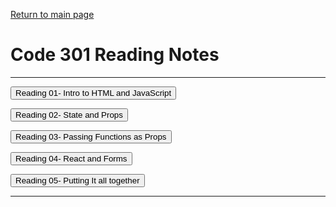   
[Return to main page](https://KrisDunning.github.io/reading-notes/)

# Code 301 Reading Notes  

-----

<Button onClick= "window.location.href='https://krisdunning.github.io/301-Reading-Notes/Read01.html';">Reading 01- Intro to HTML and JavaScript</button>  

<Button onClick= "window.location.href='https://krisdunning.github.io/301-Reading-Notes/Read02.html';">Reading 02- State and Props</button> 

<Button onClick= "window.location.href='https://krisdunning.github.io/301-Reading-Notes/Read03.html';">Reading 03- Passing Functions as Props</button> 

<Button onClick= "window.location.href='https://krisdunning.github.io/301-Reading-Notes/Read03.html';">Reading 04- React and Forms</button> 

<Button onClick= "window.location.href='https://krisdunning.github.io/301-Reading-Notes/Read03.html';">Reading 05- Putting It all together</button> 

-----
